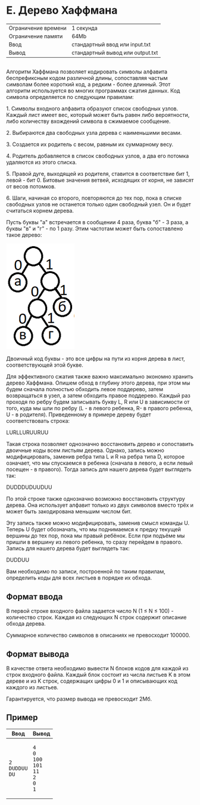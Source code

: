 <div class="problem-statement">
   <div class="header">
      <h1 class="title">E. Дерево Хаффмана</h1>
      <table>
         <tr class="time-limit">
            <td class="property-title">Ограничение времени</td>
            <td>1&nbsp;секунда</td>
         </tr>
         <tr class="memory-limit">
            <td class="property-title">Ограничение памяти</td>
            <td>64Mb</td>
         </tr>
         <tr class="input-file">
            <td class="property-title">Ввод</td>
            <td colspan="1">стандартный ввод или input.txt</td>
         </tr>
         <tr class="output-file">
            <td class="property-title">Вывод</td>
            <td colspan="1">стандартный вывод или output.txt</td>
         </tr>
      </table>
   </div>
   <h2></h2>
   <div class="legend"><span style="">
         <p>Алгоритм Хаффмана позволяет кодировать символы алфавита беспрефиксным кодом различной длины, сопоставляя частым символам более
            короткий код, а редким - более длинный. Этот алгоритм используется во многих программах сжатия данных. Код символа определяется
            по следующим правилам:
         </p></span><p>1. Символы входного алфавита образуют список свободных узлов. Каждый лист имеет вес, который может быть равен либо вероятности,
         либо количеству вхождений символа в сжимаемое сообщение.
      </p>
      <p>2. Выбираются два свободных узла дерева с наименьшими весами.</p>
      <p>3. Создается их родитель с весом, равным их суммарному весу.</p>
      <p>4. Родитель добавляется в список свободных узлов, а два его потомка удаляются из этого списка.</p>
      <p>5. Правой дуге, выходящей из родителя, ставится в соответствие бит 1, левой - бит 0. Битовые значения ветвей, исходящих от
         корня, не зависят от весов потомков.
      </p>
      <p>6. Шаги, начиная со второго, повторяются до тех пор, пока в списке свободных узлов не останется только один свободный узел.
         Он и будет считаться корнем дерева.
      </p>
      <p>Пусть буквы "а" встречается в сообщении 4 раза, буква "б" - 3 раза, а буквы "в" и "г" - по 1 разу. Этим частотам может быть
         сопоставлено такое дерево:
      </p>
      <p><img class="user-image" src="image.png"></p>
      <p>Двоичный код буквы - это все цифры на пути из корня дерева в лист, соответствующей этой букве.</p>
      <p>Для эффективного сжатия также важно максимально экономно хранить дерево Хаффмана. Опишем обход в глубину этого дерева, при
         этом мы будем сначала полностью обходить левое поддерево, затем возвращаться в узел, а затем обходить правое поддерево. Каждый
         раз проходя по ребру будем записывать букву L, R или U в зависимости от того, куда мы шли по ребру (L - в левого ребенка,
         R- в правого ребенка, U - в родителя). Приведенному в примере дереву будет соответствовать строка:
      </p>
      <p>LURLLURUURUU</p>
      <p>Такая строка позволяет однозначно восстановить дерево и сопоставить двоичные коды всем листьям дерева. Однако, запись можно
         модифицировать, заменив ребра типа L и R на ребра типа D, которое означает, что мы спускаемся в ребенка (сначала в левого,
         а если левый посещен - в правого). Тогда запись для нашего дерева будет выглядеть так:
      </p>
      <p>DUDDDUDUUDUU </p>
      <p>По этой строке также однозначно возможно восстановить структуру дерева. Она использует алфавит только из двух символов вместо
         трёх и может быть закодирована меньшим числом бит.
      </p>
      <p>Эту запись также можно модифицировать, заменив смысл команды U. Теперь U будет обозначать, что мы поднимаемся к предку текущей
         вершины до тех пор, пока мы правый ребёнок. Если при подъёме мы пришли в вершину из левого ребенка, то сразу перейдем в правого.
         Запись для нашего дерева будет выглядеть так:
      </p>
      <p>DUDDUU</p>
      <p>Вам необходимо по записи, построенной по таким правилам, определить коды для всех листьев в порядке их обхода.</p>
   </div>
   <h2>Формат ввода</h2>
   <div class="input-specification"><span style="">
         <p>В первой строке входного файла задается число <span class="tex-math-text">N</span> (<span class="tex-math-text">1 &le; N &le; 100</span>) - количество строк. Каждая из следующих <span class="tex-math-text">N</span> строк содержит описание обхода дерева.
         </p></span><p>Суммарное количество символов в описаниях не превосходит 100000.</p>
   </div>
   <h2>Формат вывода</h2>
   <div class="output-specification"><span style="">
         <p>В качестве ответа необходимо вывести <span class="tex-math-text">N</span> блоков кодов для каждой из строк входного файла. Каждый блок состоит из числа листьев <span class="tex-math-text">K</span> в этом дереве и из <span class="tex-math-text">K</span> строк, содержащих цифры 0 и 1 и описывающих код каждого из листьев.
         </p></span><p>Гарантируется, что размер вывода не превосходит 2Мб.</p>
   </div>
   <h2>Пример</h2>
   <table class="sample-tests">
      <thead>
         <tr>
            <th>Ввод</th>
            <th>Вывод</th>
         </tr>
      </thead>
      <tbody>
         <tr>
            <td><pre>2
DUDDUU
DU</pre></td>
            <td><pre>4
0
100
101
11
2
0
1</pre></td>
         </tr>
      </tbody>
   </table>
</div></div>
